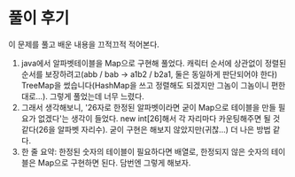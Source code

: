 # 풀이 후기

이 문제를 풀고 배운 내용을 끄적끄적 적어본다.

1. java에서 알파벳테이블을 Map으로 구현해 풀었다. 캐릭터 순서에 상관없이 정렬된 순서를 보장하려고(abb / bab -> a1b2 / b2a1, 둘은 동일하게 판단되어야 한다) TreeMap을 썼습니다(HashMap을 쓰고 정렬해도 되겠지만 그놈이 그놈이니 편한대로...). 그렇게 풀었는데 너무 느렸다. 
2. 그래서 생각해보니, '26자로 한정된 알파벳이라면 굳이 Map으로 테이블을 만들 필요가 없겠다'는 생각이 들었다. new int[26]해서 각 자리마다 카운팅해주면 될 것 같다(26을 알파벳 자리수). 굳이 구현은 해보지 않았지만(귀찮...) 더 나은 방법 같다.
3. 한 줄 요약: 한정된 숫자의 테이블이 필요하다면 배열로, 한정되지 않은 숫자의 테이블은 Map으로 구현하면 된다. 담번엔 그렇게 해보자.
